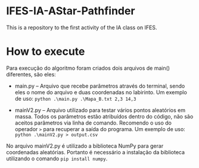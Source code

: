 # IFES-IA-AStar-Pathfinder
 This is a repository to the first activity of the IA class on IFES.

# How to execute

Para execução do algoritmo foram criados dois arquivos de main() diferentes, são eles:

- main.py – Arquivo que recebe parâmetros através do terminal, sendo eles o nome do arquivo e duas coordenadas no labirinto. Um exemplo de uso: `python .\main.py .\Mapa_B.txt 2,3 14,3`
  
- mainV2.py – Arquivo utilizado para testar vários pontos aleatórios em massa. Todos os parâmetros estão atribuídos dentro do código, não são aceitos parâmetros via linha de comando. Recomendo o uso do operador `>` para recuperar a saída do programa. Um exemplo de uso: `python .\mainV2.py > output.csv`

No arquivo mainV2.py é utilizado a biblioteca NumPy para gerar coordenadas aleatórias. Portanto é necessário a instalação da biblioteca utilizando o comando `pip install numpy`.